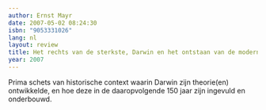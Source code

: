 ```yaml
---
author: Ernst Mayr
date: 2007-05-02 08:24:30
isbn: "9053331026"
lang: nl
layout: review
title: Het rechts van de sterkste, Darwin en het ontstaan van de moderne evolutietheorie
year: 2007
---
```


Prima schets van historische context waarin Darwin zijn theorie(en) ontwikkelde, en hoe deze in de daaropvolgende 150 jaar zijn ingevuld en onderbouwd.
